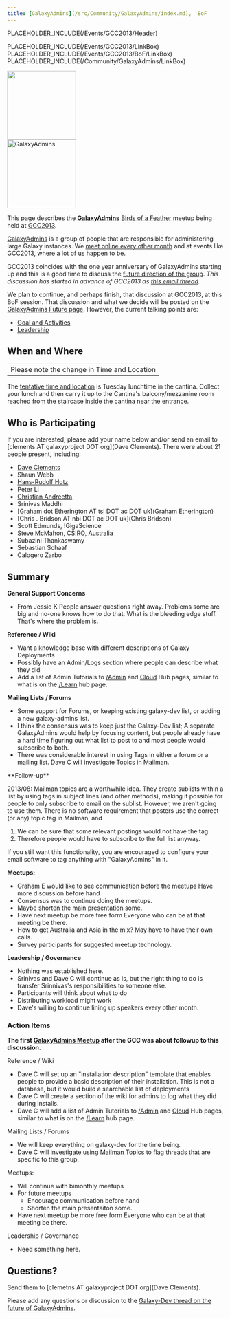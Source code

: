 ```yaml
---
title: [GalaxyAdmins](/src/Community/GalaxyAdmins/index.md),  BoF
---
```

PLACEHOLDER_INCLUDE(/Events/GCC2013/Header)



PLACEHOLDER_INCLUDE(/Events/GCC2013/LinkBox)
PLACEHOLDER_INCLUDE(/Events/GCC2013/BoF/LinkBox)
PLACEHOLDER_INCLUDE(/Community/GalaxyAdmins/LinkBox)

<div class='left'><a href='/Events/GCC2013/BoF'><img src='/Images/Logos/GCC2013BoFLogo.png' alt='' width="160" /></a><br />
<a href='/Community/GalaxyAdmins'><img src='/Images/Logos/GalaxyAdmins.png' alt='GalaxyAdmins' width="160" /></a></div>

This page describes the **[GalaxyAdmins](/src/Community/GalaxyAdmins/index.md)** [Birds of a Feather](/Events/GCC2013/BoF) meetup being held at [GCC2013](/src/Events/GCC2013/index.md).

[GalaxyAdmins](/src/Community/GalaxyAdmins/index.md) is a group of people that are responsible for administering large Galaxy instances.  We [meet online every other month](/src/Community/GalaxyAdmins/Meetups/index.md) and at events like GCC2013, where a lot of us happen to be.

GCC2013 coincides with the one year anniversary of GalaxyAdmins starting up and this is a good time to discuss the [future direction of the group](/src/Community/GalaxyAdmins/Future/index.md).  *This discussion has started in advance of GCC2013 as [this email thread](http://dev.list.galaxyproject.org/GalaxyAdmins-Group-Future-Directions-td4659133.html).* 

We plan to continue, and perhaps finish, that discussion at GCC2013, at this BoF session.  That discussion and what we decide will be posted on the [GalaxyAdmins Future page](/src/Community/GalaxyAdmins/Future/index.md).  However, the current talking points are:

* [Goal and Activities](/src/Community/GalaxyAdmins/Future/index.md#galaxyadmins-goals-and-activities)
* [Leadership](/src/Community/GalaxyAdmins/Future/index.md#leadership) 

## When and Where

<table>
  <tr>
    <td style=" class="red" "> </strong>Please note the change in Time and Location<strong> </td>
  </tr>
</table>


The [tentative time and location](/src/Events/GCC2013/BoF/index.md#bof-schedule) is Tuesday lunchtime in the cantina. Collect your lunch and then carry it up to the Cantina's balcony/mezzanine room reached from the staircase inside the cantina near the entrance.

## Who is Participating

If you are interested, please add your name below and/or send an email to [clements AT galaxyproject DOT org](Dave Clements).  There were about 21 people present, including:

* [Dave Clements](/src/DaveClements/index.md)
* Shaun Webb
* [Hans-Rudolf Hotz](/src/HansrudolfHotz/index.md)
* Peter Li
* [Christian Andreetta](http://www.computing.uni.no/staff?nickname=christiana)
* Srinivas Maddhi
* [Graham dot Etherington AT tsl DOT ac DOT uk](Graham Etherington)
* [Chris . Bridson AT nbi DOT ac DOT uk](Chris Bridson)
* Scott Edmunds, !GigaScience
* [Steve McMahon, CSIRO, Australia](/SteveMcMahon)
* Subazini Thankaswamy
* Sebastian Schaaf
* Calogero Zarbo

## Summary

**General Support Concerns**
* From Jessie K
    People answer questions right away.  Problems some are big and no-one knows how to do that.
    What is the bleeding edge stuff.  That's where the problem is.

**Reference / Wiki**
* Want a knowledge base with different descriptions of Galaxy Deployments
* Possibly have an Admin/Logs section where people can describe what they did
* Add a list of Admin Tutorials to [/Admin](/src/Admin/index.md) and [Cloud](/CloudMan) Hub pages, similar to what is on the [/Learn](/src/Learn/index.md) hub page.

**Mailing Lists / Forums**

* Some support for Forums, or keeping existing galaxy-dev list, or adding a new galaxy-admins list.
* I think the consensus was to keep just the Galaxy-Dev list;  A separate GalaxyAdmins would help by focusing content, but people already have a hard time figuring out what list to post to and most people would subscribe to both.
* There was considerable interest in using Tags in either a forum or a mailing list.  Dave C will investigate Topics in Mailman.

<div class='indent'>
**Follow-up**

2013/08: Mailman topics are a worthwhile idea.  They create sublists within a list by using tags in subject lines (and other methods), making it possible for people to only subscribe to email on the sublist.  However, we aren't going to use them.  There is no software requirement that posters use the correct (or any) topic tag in Mailman, and 
1. We can be sure that some relevant postings would not have the tag
2. Therefore people would have to subscribe to the full list anyway.

If you still want this functionality, you are encouraged to configure your email software to tag anything with "GalaxyAdmins" in it. 
</div>

**Meetups:**
* Graham E would like to see communication before the meetups  Have more discussion before hand
* Consensus was to continue doing the meetups.
* Maybe shorten the main presentation some.
* Have next meetup be more free form Everyone who can be at that meeting be there.
* How to get Australia and Asia in the mix?  May have to have their own calls.
* Survey participants for suggested meetup technology.

**Leadership / Governance**
* Nothing was established here.
* Srinivas and Dave C will continue as is, but the right thing to do is transfer Srinnivas's responsibilities to someone else.
* Participants will think about what to do
* Distributing workload might work
* Dave's willing to continue lining up speakers every other month.

### Action Items

**The first [GalaxyAdmins Meetup](/src/Community/GalaxyAdmins/Meetups/2013_11_20/index.md) after the GCC was about followup to this discussion.**


Reference / Wiki
* Dave C will set up an "installation description" template that enables people to provide a basic description of their installation.  This is not a database, but it would build a searchable list of deployments
* Dave C will create a section of the wiki for admins to log what they did during installs.
* Dave C will add a list of Admin Tutorials to [/Admin](/src/Admin/index.md) and [Cloud](/CloudMan) Hub pages, similar to what is on the [/Learn](/src/Learn/index.md) hub page.

Mailing Lists / Forums

* We will keep everything on galaxy-dev for the time being.
* Dave C will investigate using [Mailman Topics](http://www.list.org/mailman-member/node29.html) to flag threads that are specific to this group.

Meetups:
* Will continue with bimonthly meetups
* For future meetups
  * Encourage communication before hand
  * Shorten the main presentaiton some.
* Have next meetup be more free form Everyone who can be at that meeting be there.

Leadership / Governance
* Need something here.

## Questions?

Send them to [clemetns AT galaxyproject DOT org](Dave Clements).

Please add any questions or discussion to the [Galaxy-Dev thread on the future of GalaxyAdmins](http://dev.list.galaxyproject.org/GalaxyAdmins-Group-Future-Directions-td4659133.html).
